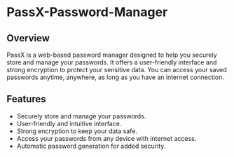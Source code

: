 # PassX-Password-Manager
## Overview

PassX is a web-based password manager designed to help you securely store and manage your passwords. It offers a user-friendly interface and strong encryption to protect your sensitive data. You can access your saved passwords anytime, anywhere, as long as you have an internet connection.

## Features

- Securely store and manage your passwords.
- User-friendly and intuitive interface.
- Strong encryption to keep your data safe.
- Access your passwords from any device with internet access.
- Automatic password generation for added security.

